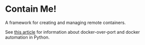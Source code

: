 # Contain Me!

A framework for creating and managing remote containers.

See [this article](https://blog.dchidell.com/2017/01/19/automating-docker-with-python/) for information about docker-over-port and docker automation in Python.
